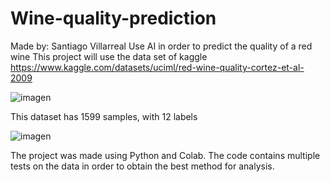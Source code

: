 # Wine-quality-prediction
Made by: Santiago Villarreal
Use AI in order to predict the quality of a red wine
This project will use the data set of kaggle https://www.kaggle.com/datasets/uciml/red-wine-quality-cortez-et-al-2009

![imagen](https://user-images.githubusercontent.com/81925037/171689978-c4daa79f-db79-4066-b905-424cb73ddef6.png)

This dataset has 1599 samples, with 12 labels 

![imagen](https://user-images.githubusercontent.com/81925037/171690741-e2b534e6-064f-4e65-afd1-07539674c61d.png)

The project was made using Python and Colab. The code contains multiple tests on the data in order to obtain the best method for analysis.
